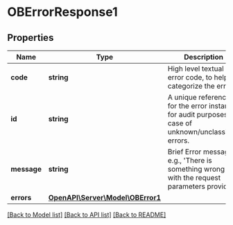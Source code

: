# OBErrorResponse1

## Properties
Name | Type | Description | Notes
------------ | ------------- | ------------- | -------------
**code** | **string** | High level textual error code, to help categorize the errors. | 
**id** | **string** | A unique reference for the error instance, for audit purposes, in case of unknown/unclassified errors. | [optional] 
**message** | **string** | Brief Error message, e.g., &#39;There is something wrong with the request parameters provided&#39; | 
**errors** | [**OpenAPI\Server\Model\OBError1**](OBError1.md) |  | 

[[Back to Model list]](../README.md#documentation-for-models) [[Back to API list]](../README.md#documentation-for-api-endpoints) [[Back to README]](../README.md)


